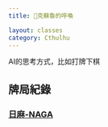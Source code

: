 ```yaml
---
title: 🐙克蘇魯的呼喚

layout: classes
category: Cthulhu
---
```



AI的思考方式，比如打牌下棋



## 牌局紀錄

### [日麻-NAGA](./NAGA)
